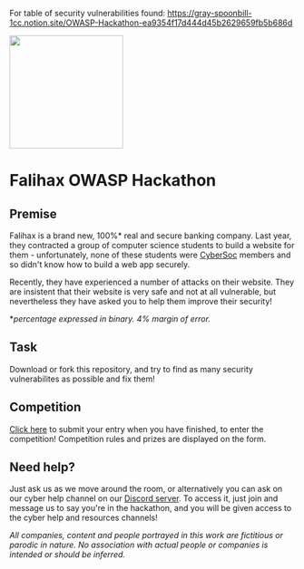 For table of security vulnerabilities found: https://gray-spoonbill-1cc.notion.site/OWASP-Hackathon-ea9354f17d444d45b2629659fb5b686d


<img src="static/falihax.png" width="200" />



# Falihax OWASP Hackathon



## Premise
Falihax is a brand new, 100%* real and secure banking company. Last year, they
contracted a group of computer science students to build a website for them -
unfortunately, none of these students
were [CyberSoc](https://cybersoc.org.uk/?r=falihax) members and so didn't know
how to build a web app securely.

Recently, they have experienced a number of
attacks on their website. They are insistent that their website is very safe and
not at all vulnerable, but nevertheless they have asked you to help them improve
their security!

**percentage expressed in binary. 4% margin of error.*

## Task
Download or fork this repository, and try to find as many security vulnerabilites
as possible and fix them!

## Competition

[Click here](https://forms.office.com/r/hza2ZDWt02) to submit your entry when
you have finished, to enter the competition! Competition rules and prizes are
displayed on the form.

## Need help?
Just ask us as we move around the room, or alternatively you can ask on our
cyber help channel on our [Discord server](https://cybersoc.org.uk/discord).
To access it, just join and message us to say you're in the hackathon, and you
will be given access to the cyber help and resources channels!

*All companies, content and people portrayed in this work
are fictitious or parodic in nature. No association with actual people or
companies is intended or should be inferred.*
